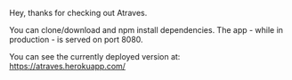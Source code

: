 Hey, thanks for checking out Atraves.

You can clone/download and npm install dependencies. The app - while in production -  is served on port 8080.

You can see the currently deployed version at: https://atraves.herokuapp.com/
